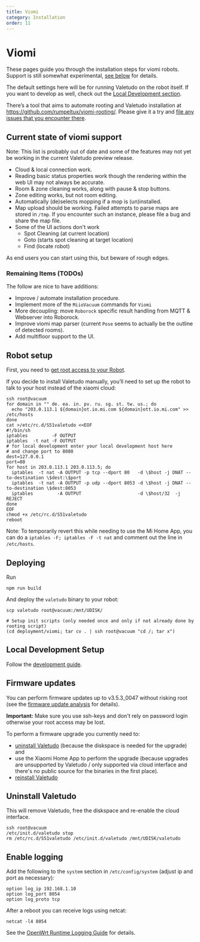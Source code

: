 ```yaml
---
title: Viomi
category: Installation
order: 11
---
```

# Viomi

These pages guide you through the installation steps for viomi robots.
Support is still somewhat experimental, [see below](#current-state-of-viomi-support) for details.

The default settings here will be for running Valetudo on the robot itself.
If you want to develop as well, check out the [Local Development section](#local-development-setup).

There’s a tool that aims to automate rooting and Valetudo installation at
https://github.com/rumpeltux/viomi-rooting/.
Please give it a try and [file any issues that you encounter there](https://github.com/rumpeltux/viomi-rooting/issues).

## Current state of viomi support

Note: This list is probably out of date and some of the features may not yet be
working in the current Valetudo preview release.

*   Cloud & local connection work.
*   Reading basic status properties work though the rendering within the web UI
    may not always be accurate.
*   Room & zone cleaning works, along with pause & stop buttons.
*   Zone editing works, but not room editing.
*   Automatically (de)selects mopping if a mop is (un)installed.
*   Map upload should be working. Failed attempts to parse maps are stored in `/tmp`.
    If you encounter such an instance, please file a bug and share the map file.
*   Some of the UI actions don't work
    *   Spot Cleaning (at current location)
    *   Goto (starts spot cleaning at target location)
    *   Find (locate robot)

As end users you can start using this, but beware of rough edges.

### Remaining Items (TODOs)

The follow are nice to have additions:

* Improve / automate installation procedure.
* Implement more of the `MiioVacuum` commands for `Viomi`
* More decoupling: move `Roborock` specific result handling from MQTT & Webserver into Roborock.
* Improve viomi map parser (current `Pose` seems to actually be the outline of detected rooms).
* Add multifloor support to the UI.

## Robot setup

First, you need to [get root access to your Robot](https://github.com/rumpeltux/viomi-rooting/).

If you decide to install Valetudo manually, you’ll need to set up the robot to talk to your host
instead of the xiaomi cloud:

```shell
ssh root@vacuum
for domain in "" de. ea. in. pv. ru. sg. st. tw. us.; do
  echo "203.0.113.1 ${domain}ot.io.mi.com ${domain}ott.io.mi.com" >> /etc/hosts
done
cat >/etc/rc.d/S51valetudo <<EOF
#!/bin/sh
iptables         -F OUTPUT
iptables  -t nat -F OUTPUT
# for local development enter your local development host here
# and change port to 8080
dest=127.0.0.1
port=80
for host in 203.0.113.1 203.0.113.5; do
  iptables  -t nat -A OUTPUT -p tcp --dport 80   -d \$host -j DNAT --to-destination \$dest:\$port
  iptables  -t nat -A OUTPUT -p udp --dport 8053 -d \$host -j DNAT --to-destination \$dest:8053
  iptables         -A OUTPUT                     -d \$host/32  -j REJECT
done
EOF
chmod +x /etc/rc.d/S51valetudo
reboot
```

Note: To temporarily revert this while needing to use the Mi Home App,
you can do a `iptables -F; iptables -F -t nat` and comment out the line in `/etc/hosts`.

## Deploying

Run

    npm run build

And deploy the `valetudo` binary to your robot:

    scp valetudo root@vacuum:/mnt/UDISK/

    # Setup init scripts (only needed once and only if not already done by rooting script)
    (cd deployment/viomi; tar cv . | ssh root@vacuum "cd /; tar x")

## Local Development Setup

Follow the [development guide](https://valetudo.cloud/pages/development/building-and-modifying-valetudo.html).

## Firmware updates

You can perform firmware updates up to v3.5.3_0047 without risking root (see the
[firmware update analysis](https://itooktheredpill.irgendwo.org/2020/viomi-firmware-update-analysis/)
for details).

**Important:** Make sure you use ssh-keys and don't rely on password login
otherwise your root access may be lost.

To perform a firmware upgrade you currently need to:

*   [uninstall Valetudo](#uninstall-valetudo) (because the diskspace is needed for the upgrade) and
*   use the Xiaomi Home App to perform the upgrade (because upgrades are
    unsupported by Valetudo / only supported via cloud interface and there's
    no public source for the binaries in the first place).
*   [reinstall Valetudo](#deploying)

## Uninstall Valetudo

This will remove Valetudo, free the diskspace and re-enable the cloud interface.

```shell
ssh root@vacuum
/etc/init.d/valetudo stop
rm /etc/rc.d/S51valetudo /etc/init.d/valetudo /mnt/UDISK/valetudo
```

## Enable logging

Add the following to the `system` section in `/etc/config/system` (adjust ip and port as necessary):

	option log_ip 192.168.1.10
	option log_port 8054
	option log_proto tcp

After a reboot you can receive logs using netcat:

    netcat -l4 8054

See the [OpenWrt Runtime Logging Guide](https://openwrt.org/docs/guide-user/base-system/log.essentials)
for details.
